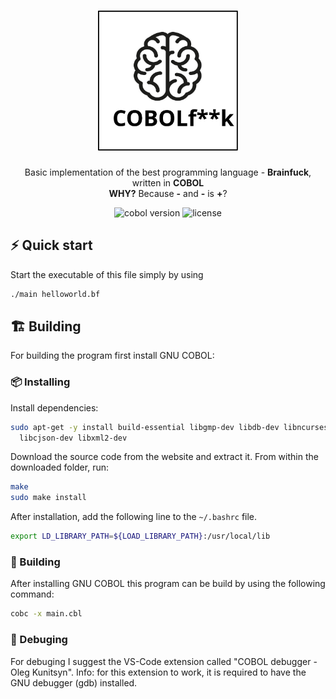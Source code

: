 <h1 align="center">
  <img alt="cgapp logo" src="logo.svg" width="224px"/>
</h1>
<p align="center">Basic implementation of the best programming language - <b>Brainfuck</b>, written in <b>COBOL</b><br/><b>WHY?</b> Because <b>-</b> and <b>-</b> is <b>+</b>? </p>

<p align="center"><img src="https://img.shields.io/badge/COBOL-GNU-9cf?style=for-the-badge&logo=gnu" alt="cobol version" />&nbsp;<img src="https://img.shields.io/badge/license-gpl3-red?style=for-the-badge&logo=none" alt="license" /></p>

## ⚡️ Quick start
Start the executable of this file simply by using
```bash
./main helloworld.bf
```

## 🏗️ Building

For building the program first install GNU COBOL:
### 📦 Installing
Install dependencies:
```bash
sudo apt-get -y install build-essential libgmp-dev libdb-dev libncurses-dev \
  libcjson-dev libxml2-dev
```
Download the source code from the website and extract it.
From within the downloaded folder, run:
```bash
make
sudo make install
```
After installation, add the following line to the `~/.bashrc` file.
```bash
export LD_LIBRARY_PATH=${LOAD_LIBRARY_PATH}:/usr/local/lib
```
### 🚧 Building
After installing GNU COBOL this program can be build by using the following command:
```bash
cobc -x main.cbl
```

### 🐞 Debuging
For debuging I suggest the VS-Code extension called "COBOL debugger - Oleg Kunitsyn".
Info: for this extension to work, it is required to have the GNU debugger (gdb) installed.